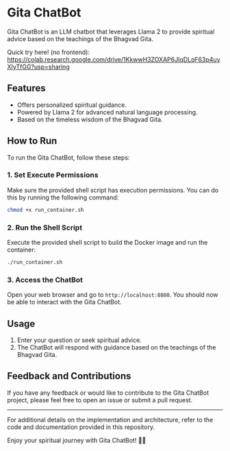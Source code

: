 # Gita ChatBot

Gita ChatBot is an LLM chatbot that leverages Llama 2 to provide spiritual advice based on the teachings of the Bhagvad Gita. 

Quick try here! (no frontend): https://colab.research.google.com/drive/1KkwwH3ZOXAP6JIqDLqF63p4uyXIyTfGG?usp=sharing

## Features

- Offers personalized spiritual guidance.
- Powered by Llama 2 for advanced natural language processing.
- Based on the timeless wisdom of the Bhagvad Gita.

## How to Run

To run the Gita ChatBot, follow these steps:

### 1. Set Execute Permissions

Make sure the provided shell script has execution permissions. You can do this by running the following command:

```bash
chmod +x run_container.sh
```

### 2. Run the Shell Script

Execute the provided shell script to build the Docker image and run the container:

```bash
./run_container.sh
```

### 3. Access the ChatBot

Open your web browser and go to `http://localhost:8080`. You should now be able to interact with the Gita ChatBot.

## Usage

1. Enter your question or seek spiritual advice.
2. The ChatBot will respond with guidance based on the teachings of the Bhagvad Gita.

## Feedback and Contributions

If you have any feedback or would like to contribute to the Gita ChatBot project, please feel free to open an issue or submit a pull request.

---

For additional details on the implementation and architecture, refer to the code and documentation provided in this repository.

Enjoy your spiritual journey with Gita ChatBot! 📖🤖
